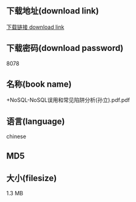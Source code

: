 ## 下载地址(download link)
[下载链接 download link](https://tutu365.netlify.app/?s=%2BNoSQL-NoSQL%E8%AF%AF%E7%94%A8%E5%92%8C%E5%B8%B8%E8%A7%81%E9%99%B7%E9%98%B1%E5%88%86%E6%9E%90%28%E5%AD%99%E7%AB%8B%29.pdf)

## 下载密码(download password)
8078

## 名称(book name)
+NoSQL-NoSQL误用和常见陷阱分析(孙立).pdf.pdf

## 语言(language)
chinese

## MD5


## 大小(filesize)
1.3 MB
